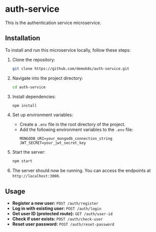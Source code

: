 # auth-service

This is the authentication service microservice.

## Installation

To install and run this microservice locally, follow these steps:

1. Clone the repository:
   ```bash
   git clone https://github.com/demok8s/auth-service.git
   ```

2. Navigate into the project directory:
   ```bash
   cd auth-service
   ```

3. Install dependencies:
   ```bash
   npm install
   ```

4. Set up environment variables:
   - Create a `.env` file in the root directory of the project.
   - Add the following environment variables to the `.env` file:
     ```plaintext
     MONGODB_URI=your_mongodb_connection_string
     JWT_SECRET=your_jwt_secret_key
     ```

5. Start the server:
   ```bash
   npm start
   ```

6. The server should now be running. You can access the endpoints at `http://localhost:3000`.

## Usage

- **Register a new user:** `POST /auth/register`
- **Log in with existing user:** `POST /auth/login`
- **Get user ID (protected route):** `GET /auth/user-id`
- **Check if user exists:** `POST /auth/check-user`
- **Reset user password:** `POST /auth/reset-password`

